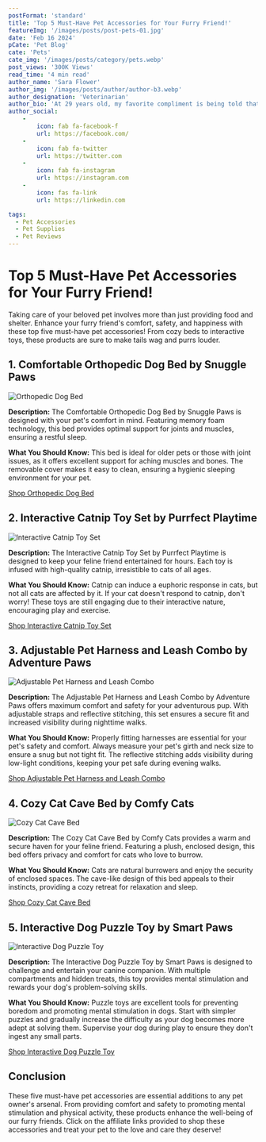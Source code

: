 ```yaml
---
postFormat: 'standard'
title: 'Top 5 Must-Have Pet Accessories for Your Furry Friend!'
featureImg: '/images/posts/post-pets-01.jpg'
date: 'Feb 16 2024'
pCate: 'Pet Blog'
cate: 'Pets'
cate_img: '/images/posts/category/pets.webp'
post_views: '300K Views'
read_time: '4 min read'
author_name: 'Sara Flower'
author_img: '/images/posts/author/author-b3.webp'
author_designation: 'Veterinarian'
author_bio: 'At 29 years old, my favorite compliment is being told that I look like my mom. Seeing myself in her image, like this daughter up top, makes me so proud of how far I’ve come, and so thankful for where I come from.'
author_social:
    -
        icon: fab fa-facebook-f
        url: https://facebook.com/
    -
        icon: fab fa-twitter
        url: https://twitter.com
    -
        icon: fab fa-instagram
        url: https://instagram.com
    - 
        icon: fas fa-link
        url: https://linkedin.com

tags:
  - Pet Accessories
  - Pet Supplies
  - Pet Reviews
---
```


# Top 5 Must-Have Pet Accessories for Your Furry Friend!

Taking care of your beloved pet involves more than just providing food and shelter. Enhance your furry friend's comfort, safety, and happiness with these top five must-have pet accessories! From cozy beds to interactive toys, these products are sure to make tails wag and purrs louder.

## 1. Comfortable Orthopedic Dog Bed by Snuggle Paws

![Orthopedic Dog Bed](/images/pet-accessories/orthopedic-dog-bed.jpg)

**Description:**
The Comfortable Orthopedic Dog Bed by Snuggle Paws is designed with your pet's comfort in mind. Featuring memory foam technology, this bed provides optimal support for joints and muscles, ensuring a restful sleep.

**What You Should Know:**
This bed is ideal for older pets or those with joint issues, as it offers excellent support for aching muscles and bones. The removable cover makes it easy to clean, ensuring a hygienic sleeping environment for your pet.

[Shop Orthopedic Dog Bed](#affiliate-link)

## 2. Interactive Catnip Toy Set by Purrfect Playtime

![Interactive Catnip Toy Set](/images/pet-accessories/catnip-toy-set.jpg)

**Description:**
The Interactive Catnip Toy Set by Purrfect Playtime is designed to keep your feline friend entertained for hours. Each toy is infused with high-quality catnip, irresistible to cats of all ages.

**What You Should Know:**
Catnip can induce a euphoric response in cats, but not all cats are affected by it. If your cat doesn't respond to catnip, don't worry! These toys are still engaging due to their interactive nature, encouraging play and exercise.

[Shop Interactive Catnip Toy Set](#affiliate-link)

## 3. Adjustable Pet Harness and Leash Combo by Adventure Paws

![Adjustable Pet Harness and Leash Combo](/images/pet-accessories/pet-harness-leash-combo.jpg)

**Description:**
The Adjustable Pet Harness and Leash Combo by Adventure Paws offers maximum comfort and safety for your adventurous pup. With adjustable straps and reflective stitching, this set ensures a secure fit and increased visibility during nighttime walks.

**What You Should Know:**
Properly fitting harnesses are essential for your pet's safety and comfort. Always measure your pet's girth and neck size to ensure a snug but not tight fit. The reflective stitching adds visibility during low-light conditions, keeping your pet safe during evening walks.

[Shop Adjustable Pet Harness and Leash Combo](#affiliate-link)

## 4. Cozy Cat Cave Bed by Comfy Cats

![Cozy Cat Cave Bed](/images/pet-accessories/cat-cave-bed.jpg)

**Description:**
The Cozy Cat Cave Bed by Comfy Cats provides a warm and secure haven for your feline friend. Featuring a plush, enclosed design, this bed offers privacy and comfort for cats who love to burrow.

**What You Should Know:**
Cats are natural burrowers and enjoy the security of enclosed spaces. The cave-like design of this bed appeals to their instincts, providing a cozy retreat for relaxation and sleep.

[Shop Cozy Cat Cave Bed](#affiliate-link)

## 5. Interactive Dog Puzzle Toy by Smart Paws

![Interactive Dog Puzzle Toy](/images/pet-accessories/dog-puzzle-toy.jpg)

**Description:**
The Interactive Dog Puzzle Toy by Smart Paws is designed to challenge and entertain your canine companion. With multiple compartments and hidden treats, this toy provides mental stimulation and rewards your dog's problem-solving skills.

**What You Should Know:**
Puzzle toys are excellent tools for preventing boredom and promoting mental stimulation in dogs. Start with simpler puzzles and gradually increase the difficulty as your dog becomes more adept at solving them. Supervise your dog during play to ensure they don't ingest any small parts.

[Shop Interactive Dog Puzzle Toy](#affiliate-link)

## Conclusion

These five must-have pet accessories are essential additions to any pet owner's arsenal. From providing comfort and safety to promoting mental stimulation and physical activity, these products enhance the well-being of our furry friends. Click on the affiliate links provided to shop these accessories and treat your pet to the love and care they deserve!
